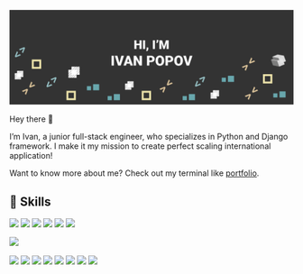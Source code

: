 ![Ivan's GitHub Banner](./assets/banner.png)

Hey there 👋

I’m Ivan, a junior full-stack engineer, who specializes in Python and Django framework.
I make it my mission to create perfect scaling international application!

Want to know more about me? Check out my terminal like [portfolio](https://impopov.vercel.app).

## 💼 Skills

![](https://img.shields.io/badge/Code-Python-4AB197?style=flat&logo=python&logoColor=white&color=4AB197)
![](https://img.shields.io/badge/Code-Django-4AB197?style=flat&logo=django&logoColor=white&color=4AB197)
![](https://img.shields.io/badge/Code-Postgres-4AB197?style=flat&logo=postgresql&logoColor=white&color=4AB197)
![](https://img.shields.io/badge/Code-MySql-4AB197?style=flat&logo=mysql&logoColor=white&color=4AB197)
![](https://img.shields.io/badge/Code-HTML5-4AB197?style=flat&logo=html5&logoColor=white&color=4AB197)
![](https://img.shields.io/badge/Code-RESTAPI-4AB197)



![](https://img.shields.io/badge/Style-CSS3-4AB197?style=flat&logo=CSS3&logoColor=white&color=4AB197)

![](https://img.shields.io/badge/Tool-Postman-4AB197?style=flat&logo=Postman&logoColor=white&color=4AB197)
![](https://img.shields.io/badge/Tool-Docker-4AB197?style=flat&logo=docker&logoColor=white&color=4AB197)
![](https://img.shields.io/badge/Tool-GitHub-4AB197?style=flat&logo=GitHub&logoColor=white&color=4AB197)
![](https://img.shields.io/badge/Tool-Postman-4AB197?style=flat&logo=Postman&logoColor=white&color=4AB197)
![](https://img.shields.io/badge/Tool-Jira-4AB197?style=flat&logo=Jira&logoColor=white&color=4AB197)
![](https://img.shields.io/badge/Tool-Figma-4AB197?style=flat&logo=Figma&logoColor=white&color=4AB197)
![](https://img.shields.io/badge/Tool-Illustrator-4AB197?style=flat&logo=adobeillustrator&logoColor=white&color=4AB197)
![](https://img.shields.io/badge/Tool-AfterEffects-4AB197?style=flat&logo=adobeaftereffects&logoColor=white&color=4AB197)







